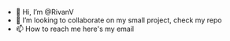 - 👋 Hi, I’m @RivanV
- 💞️ I’m looking to collaborate on my small project, check my repo
- 📫 How to reach me here's my email

<!---
RivanV/RivanV is a ✨ special ✨ repository because its `README.md` (this file) appears on your GitHub profile.
You can click the Preview link to take a look at your changes.
--->
